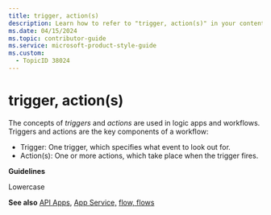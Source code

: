 ```yaml
---
title: trigger, action(s)
description: Learn how to refer to "trigger, action(s)" in your content.
ms.date: 04/15/2024
ms.topic: contributor-guide
ms.service: microsoft-product-style-guide
ms.custom:
  - TopicID 38024
---
```



# trigger, action(s)

The concepts of *triggers* and *actions* are used in logic apps and workflows. Triggers and actions are the key components of a workflow:

- Trigger: One trigger, which specifies what event to look out for.
- Action(s): One or more actions, which take place when the trigger fires.

**Guidelines**

Lowercase

**See also** [API Apps](~\a_z_names_terms\a\api-apps-api-app.md), [App Service,](~\a_z_names_terms\a\app-service.md) [flow, flows](~\a_z_names_terms\f\flow-flows.md)

